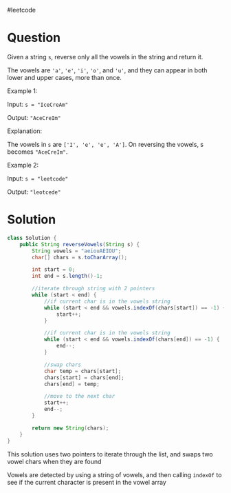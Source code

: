 #leetcode

# Question

Given a string `s`, reverse only all the vowels in the string and return it.

The vowels are `'a'`, `'e'`, `'i'`, `'o'`, and `'u'`, and they can appear in both lower and upper cases, more than once.

Example 1:

Input: `s = "IceCreAm"`

Output: `"AceCreIm"`

Explanation:

The vowels in `s` are `['I', 'e', 'e', 'A']`. On reversing the vowels, s becomes `"AceCreIm"`.

Example 2:

Input: `s = "leetcode"`

Output: `"leotcede"`

# Solution

```java
class Solution {
    public String reverseVowels(String s) {
        String vowels = "aeiouAEIOU";
        char[] chars = s.toCharArray();

        int start = 0;
        int end = s.length()-1;

		//iterate through string with 2 pointers
        while (start < end) {
	        //if current char is in the vowels string
            while (start < end && vowels.indexOf(chars[start]) == -1) {
                start++;
            }

			//if current char is in the vowels string
            while (start < end && vowels.indexOf(chars[end]) == -1) {
                end--;
            }

			//swap chars
            char temp = chars[start];
            chars[start] = chars[end];
            chars[end] = temp;

			//move to the next char
            start++;
            end--;
        }

        return new String(chars);
    }
}
```

This solution uses two pointers to iterate through the list, and swaps two vowel chars when they are found

Vowels are detected by using a string of vowels, and then calling `indexOf` to see if the current character is present in the vowel array